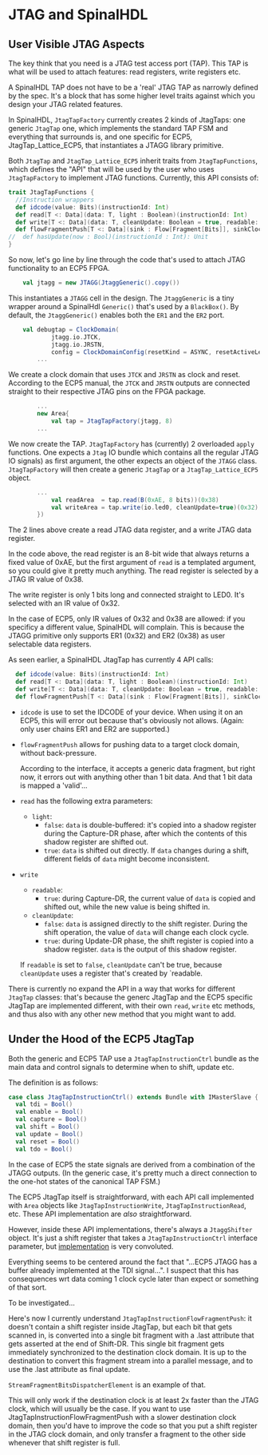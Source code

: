 
# JTAG and SpinalHDL

## User Visible JTAG Aspects

The key think that you need is a JTAG test access port (TAP). This TAP is what will
be used to attach features: read registers, write registers etc.

A SpinalHDL TAP does not have to be a 'real' JTAG TAP as narrowly defined by the spec.
It's a block that has some higher level traits against which you design your JTAG related
features.

In SpinalHDL, `JtagTapFactory` currently creates 2 kinds of JtagTaps: one generic `JtagTap` one,
which implements the standard TAP FSM and everything that surrounds is, and one specific
for ECP5, JtagTap_Lattice_ECP5, that instantiates a JTAGG library primitive.

Both `JtagTap` and `JtagTap_Lattice_ECP5` inherit traits from `JtagTapFunctions`, which
defines the "API" that will be used by the user who uses `JtagTapFactory` to implement
JTAG functions. Currently, this API consists of:

```scala
trait JtagTapFunctions {
  //Instruction wrappers
  def idcode(value: Bits)(instructionId: Int)
  def read[T <: Data](data: T, light : Boolean)(instructionId: Int)
  def write[T <: Data](data: T, cleanUpdate: Boolean = true, readable: Boolean = true)(instructionId: Int)
  def flowFragmentPush[T <: Data](sink : Flow[Fragment[Bits]], sinkClockDomain : ClockDomain)(instructionId: Int)
//  def hasUpdate(now : Bool)(instructionId : Int): Unit
}
```

So now, let's go line by line through the code that's used to attach JTAG functionality to
an ECP5 FPGA.

```scala
    val jtagg = new JTAGG(JtaggGeneric().copy())
```

This instantiates a `JTAGG` cell in the design. The `JtaggGeneric` is a tiny wrapper around a
SpinalHdl `Generic()` that's used by a `BlackBox()`. By default, the `JtaggGeneric()` enables
both the `ER1` and the `ER2` port.

```scala
    val debugtap = ClockDomain(
            jtagg.io.JTCK, 
            jtagg.io.JRSTN, 
            config = ClockDomainConfig(resetKind = ASYNC, resetActiveLevel = LOW))(
        ...
```
We create a clock domain that uses `JTCK` and `JRSTN` as clock and reset. According to the ECP5
manual, the `JTCK` and `JRSTN` outputs are connected straight to their respective JTAG pins on
the FPGA package.

```scala
        ...
        new Area{
            val tap = JtagTapFactory(jtagg, 8)
        ...
```
We now create the TAP. `JtagTapFactory` has (currently) 2 overloaded `apply` functions. One expects
a `Jtag` IO bundle which contains all the regular JTAG IO signals) as first argument, the other 
expects an object of the `JTAGG` class. `JtagTapFactory` will then create a generic `JtagTap` or a
`JtagTap_Lattice_ECP5` object.

```scala
        ...
            val readArea  = tap.read(B(0xAE, 8 bits))(0x38)
            val writeArea = tap.write(io.led0, cleanUpdate=true)(0x32)
        })
```

The 2 lines above create a read JTAG data register, and a write JTAG data register. 

In the code above, the read register is an 8-bit wide that always returns a fixed value of 0xAE, 
but the first argument of `read` is a templated argument, so you could give it pretty much anything.
The read register is selected by a JTAG IR value of 0x38.

The write register is only 1 bits long and connected straight to LED0. It's selected with an IR value of
0x32.

In the case of ECP5, only IR values of 0x32 and 0x38 are allowed: if you specificy a different value, 
SpinalHDL will complain. This is because the JTAGG primitive only supports ER1 (0x32) and ER2 (0x38) as
user selectable data registers.

As seen earlier, a SpinalHDL JtagTap has currently 4 API calls:

```scala
  def idcode(value: Bits)(instructionId: Int)
  def read[T <: Data](data: T, light : Boolean)(instructionId: Int)
  def write[T <: Data](data: T, cleanUpdate: Boolean = true, readable: Boolean = true)(instructionId: Int)
  def flowFragmentPush[T <: Data](sink : Flow[Fragment[Bits]], sinkClockDomain : ClockDomain)(instructionId: Int)
```

* `idcode` is use to set the IDCODE of your device. When using it on an ECP5, this will error out because
  that's obviously not allows. (Again: only user chains ER1 and ER2 are supported.)
* `flowFragmentPush` allows for pushing data to a target clock domain, without back-pressure.

    According to the interface, it accepts a generic data fragment, but right now, it errors out with
    anything other than 1 bit data. And that 1 bit data is mapped a 'valid'...

* `read` has the following extra parameters: 
    * `light`: 
        * `false`: `data` is double-buffered: it's copied into a shadow register during the Capture-DR 
           phase, after which the contents of this shadow register are shifted out.
        * `true`: `data` is shifted out directly. If `data` changes during a shift, different fields 
           of `data` might become inconsistent.
* `write`
    * `readable`:
        * `true`: during Capture-DR, the current value of `data` is copied and shifted out, while the
          new value is being shifted in.
    * `cleanUpdate`: 
        * `false`: `data` is assigned directly to the shift register. During the shift operation, the value
          of `data` will change each clock cycle.
        * `true`: during Update-DR phase, the shift register is copied into a shadow register. `data` is
          the output of this shadow register.

    If `readable` is set to `false`, `cleanUpdate` can't be true, because `cleanUpdate` uses a register
    that's created by `readable.

There is currently no expand the API in a way that works for different `JtagTap` classes: that's because the
generc JtagTap and the ECP5 specific JtagTap are implemented different, with their own `read`, `write` etc
methods, and thus also with any other new method that you might want to add.

## Under the Hood of the ECP5 JtagTap

Both the generic and ECP5 TAP use a `JtagTapInstructionCtrl` bundle as the main data and control signals
to determine when to shift, update etc.

The definition is as follows:

```scala
case class JtagTapInstructionCtrl() extends Bundle with IMasterSlave {
  val tdi = Bool()
  val enable = Bool()
  val capture = Bool()
  val shift = Bool()
  val update = Bool()
  val reset = Bool()
  val tdo = Bool()
```

In the case of ECP5 the state signals are derived from a combination of the JTAGG outputs. (In the generic case,
it's pretty much a direct connection to the one-hot states of the canonical TAP FSM.)

The ECP5 JtagTap itself is straightforward, with each API call implemented with `Area` objects like
`JtagTapInstructionWrite`, `JtagTapInstructionRead`, etc. These API implementation are *also*
straightforward. 

However, inside these API implementations, there's always a `JtaggShifter` object. It's just a shift
register that takes a `JtagTapInstructionCtrl` interface parameter, but 
[implementation](https://github.com/SpinalHDL/SpinalHDL/blob/1d55a06c19219c47feffd377aa3c71a2ab5e333b/lib/src/main/scala/spinal/lib/com/jtag/lattice/ecp5/JtagTapCommands.scala#L25) 
is very convoluted.

Everything seems to be centered around the fact that "...ECP5 JTAGG has a buffer already implemented 
at the TDI signal...". I suspect that this has consequences wrt data coming 1 clock cycle later
than expect or something of that sort.

To be investigated...

Here's now I currently understand `JtagTapInstructionFlowFragmentPush`: it doesn't contain a shift register inside 
JtagTap, but each bit that gets scanned in, is converted into a single bit fragment with a .last attribute that 
gets asserted at the end of Shift-DR. This single bit fragment gets immediately synchronized to the destination clock 
domain. It is up to the destination to convert this fragment stream into a parallel message, and to use the .last 
attribute as final update.

`StreamFragmentBitsDispatcherElement` is an example of that.

This will only work if the destination clock is at least 2x faster than the JTAG clock, which will usually be the case.
If you want to use JtagTapInstructionFlowFragmentPush with a slower destination clock domain, then you'd have to improve 
the code so that you put a shift register in the JTAG clock domain, and only transfer a fragment to the other side whenever 
that shift register is full.

